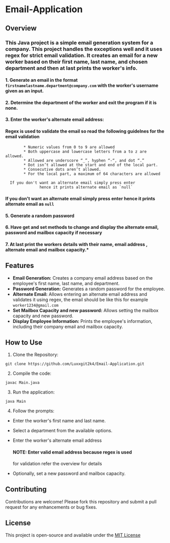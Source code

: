 # Email-Application


## Overview

### This Java project is a simple email generation system for a company. This project handles the exceptions well and it uses regex for strict email validation. It creates an email for a new worker based on their first name, last name, and chosen department and then at last prints the worker's info.

#### 1. Generate an email in the format `firstnamelastname.department@company.com` with the worker's username given as an input.
#### 2. Determine the department of the worker and exit the program if it is none.
#### 3. Enter the worker's alternate email address:
   #### Regex is used to validate the email so read the following guidelnes for the email validation

   ```
           * Numeric values from 0 to 9 are allowed
           * Both uppercase and lowercase letters from a to z are allowed.
           * Allowed are underscore “_”, hyphen “-“, and dot “.”
           * Dot isn’t allowed at the start and end of the local part.
           * Consecutive dots aren’t allowed.
           * For the local part, a maximum of 64 characters are allowed
   ```
```
  If you don't want an alternate email simply press enter
               hence it prints alternate email as `null`
```
           
   
  #### If you don't want an alternate email simply press enter hence it prints alternate email as `null`

#### 5. Generate a random password
#### 6. Have get and set methods to change and display the alternate email, password and mailbox capacity if necessary
#### 7. At last print the workers details with their name, email address , alternate email and mailbox capacity.*

## Features

- **Email Generation:** Creates a company email address based on the employee's first name, last name, and department.
- **Password Generation:** Generates a random password for the employee.
- **Alternate Email:** Allows entering an alternate email address and validates it using regex, the email should be like this for example `worker1234@gmail.com` 
- **Set Mailbox Capacity and new password:** Allows setting the mailbox capacity and new password.
- **Display Employee Information:** Prints the employee's information, including their company email and mailbox capacity.

## How to Use

1. Clone the Repository:

```
git clone https://github.com/Luxxgit2k4/Email-Application.git
```
2. Compile the code:
 ```
 javac Main.java
```
3. Run the application:
```
java Main
```
4. Follow the prompts: 
- Enter the worker's first name and last name.
- Select a department from the available options.
- Enter the worker's alternate email address
  

  #### NOTE: Enter valid email address because regex is used
   for validation refer the overview for details
  
- Optionally, set a new password and mailbox capacity.

## Contributing

Contributions are welcome! Please fork this repository and submit a pull request for any enhancements or bug fixes.

## License

This project is open-source and available under the [MIT License](https://opensource.org/license/mit)
